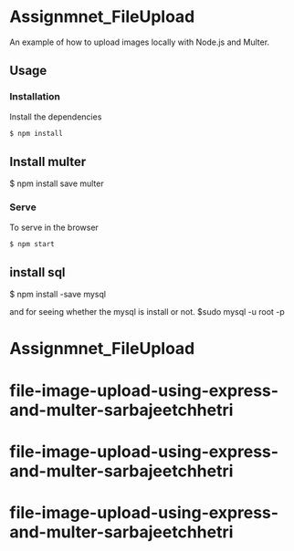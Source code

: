 # Assignmnet_FileUpload
An example of how to upload images locally with Node.js and Multer.


## Usage

### Installation

Install the dependencies

```sh
$ npm install
```

## Install multer
$ npm install save multer

### Serve
To serve in the browser

```sh
$ npm start
```

## install sql
$ npm install -save mysql

and for seeing whether the mysql is install or not.
$sudo mysql -u root -p





# Assignmnet_FileUpload
# file-image-upload-using-express-and-multer-sarbajeetchhetri
# file-image-upload-using-express-and-multer-sarbajeetchhetri
# file-image-upload-using-express-and-multer-sarbajeetchhetri
